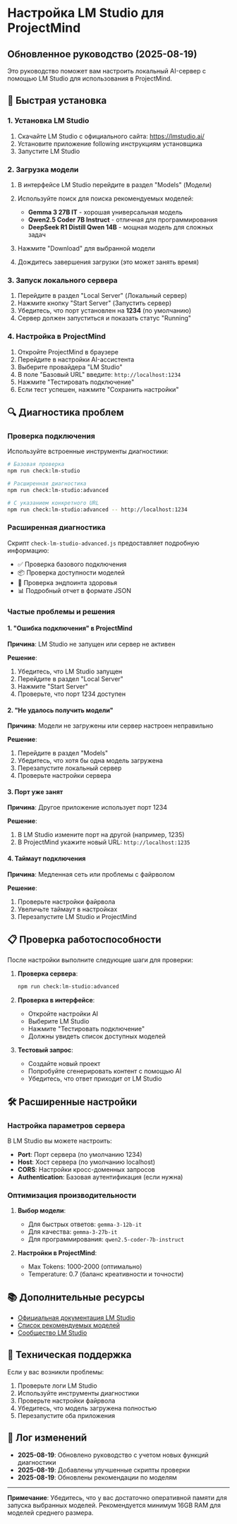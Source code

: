 # Настройка LM Studio для ProjectMind

## Обновленное руководство (2025-08-19)

Это руководство поможет вам настроить локальный AI-сервер с помощью LM Studio для использования в ProjectMind.

## 🚀 Быстрая установка

### 1. Установка LM Studio

1. Скачайте LM Studio с официального сайта: https://lmstudio.ai/
2. Установите приложение following инструкциям установщика
3. Запустите LM Studio

### 2. Загрузка модели

1. В интерфейсе LM Studio перейдите в раздел "Models" (Модели)
2. Используйте поиск для поиска рекомендуемых моделей:
   - **Gemma 3 27B IT** - хорошая универсальная модель
   - **Qwen2.5 Coder 7B Instruct** - отличная для программирования
   - **DeepSeek R1 Distill Qwen 14B** - мощная модель для сложных задач

3. Нажмите "Download" для выбранной модели
4. Дождитесь завершения загрузки (это может занять время)

### 3. Запуск локального сервера

1. Перейдите в раздел "Local Server" (Локальный сервер)
2. Нажмите кнопку "Start Server" (Запустить сервер)
3. Убедитесь, что порт установлен на **1234** (по умолчанию)
4. Сервер должен запуститься и показать статус "Running"

### 4. Настройка в ProjectMind

1. Откройте ProjectMind в браузере
2. Перейдите в настройки AI-ассистента
3. Выберите провайдера "LM Studio"
4. В поле "Базовый URL" введите: `http://localhost:1234`
5. Нажмите "Тестировать подключение"
6. Если тест успешен, нажмите "Сохранить настройки"

## 🔍 Диагностика проблем

### Проверка подключения

Используйте встроенные инструменты диагностики:

```bash
# Базовая проверка
npm run check:lm-studio

# Расширенная диагностика
npm run check:lm-studio:advanced

# С указанием конкретного URL
npm run check:lm-studio:advanced -- http://localhost:1234
```

### Расширенная диагностика

Скрипт `check-lm-studio-advanced.js` предоставляет подробную информацию:

- ✅ Проверка базового подключения
- 📦 Проверка доступности моделей
- 🏥 Проверка эндпоинта здоровья
- 📊 Подробный отчет в формате JSON

### Частые проблемы и решения

#### 1. "Ошибка подключения" в ProjectMind

**Причина**: LM Studio не запущен или сервер не активен

**Решение**:
1. Убедитесь, что LM Studio запущен
2. Перейдите в раздел "Local Server"
3. Нажмите "Start Server"
4. Проверьте, что порт 1234 доступен

#### 2. "Не удалось получить модели"

**Причина**: Модели не загружены или сервер настроен неправильно

**Решение**:
1. Перейдите в раздел "Models"
2. Убедитесь, что хотя бы одна модель загружена
3. Перезапустите локальный сервер
4. Проверьте настройки сервера

#### 3. Порт уже занят

**Причина**: Другое приложение использует порт 1234

**Решение**:
1. В LM Studio измените порт на другой (например, 1235)
2. В ProjectMind укажите новый URL: `http://localhost:1235`

#### 4. Таймаут подключения

**Причина**: Медленная сеть или проблемы с файрволом

**Решение**:
1. Проверьте настройки файрвола
2. Увеличьте таймаут в настройках
3. Перезапустите LM Studio и ProjectMind

## 📋 Проверка работоспособности

После настройки выполните следующие шаги для проверки:

1. **Проверка сервера**:
   ```bash
   npm run check:lm-studio:advanced
   ```

2. **Проверка в интерфейсе**:
   - Откройте настройки AI
   - Выберите LM Studio
   - Нажмите "Тестировать подключение"
   - Должны увидеть список доступных моделей

3. **Тестовый запрос**:
   - Создайте новый проект
   - Попробуйте сгенерировать контент с помощью AI
   - Убедитесь, что ответ приходит от LM Studio

## 🛠️ Расширенные настройки

### Настройка параметров сервера

В LM Studio вы можете настроить:

- **Port**: Порт сервера (по умолчанию 1234)
- **Host**: Хост сервера (по умолчанию localhost)
- **CORS**: Настройки кросс-доменных запросов
- **Authentication**: Базовая аутентификация (если нужна)

### Оптимизация производительности

1. **Выбор модели**:
   - Для быстрых ответов: `gemma-3-12b-it`
   - Для качества: `gemma-3-27b-it`
   - Для программирования: `qwen2.5-coder-7b-instruct`

2. **Настройки в ProjectMind**:
   - Max Tokens: 1000-2000 (оптимально)
   - Temperature: 0.7 (баланс креативности и точности)

## 📚 Дополнительные ресурсы

- [Официальная документация LM Studio](https://lmstudio.ai/docs)
- [Список рекомендуемых моделей](https://lmstudio.ai/models)
- [Сообщество LM Studio](https://discord.gg/lmstudio)

## 🔧 Техническая поддержка

Если у вас возникли проблемы:

1. Проверьте логи LM Studio
2. Используйте инструменты диагностики
3. Проверьте настройки файрвола
4. Убедитесь, что модель загружена полностью
5. Перезапустите оба приложения

## 📝 Лог изменений

- **2025-08-19**: Обновлено руководство с учетом новых функций диагностики
- **2025-08-19**: Добавлены улучшенные скрипты проверки
- **2025-08-19**: Обновлены рекомендации по моделям

---

**Примечание**: Убедитесь, что у вас достаточно оперативной памяти для запуска выбранных моделей. Рекомендуется минимум 16GB RAM для моделей среднего размера.